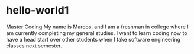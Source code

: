 # hello-world1
Master Coding
My name is Marcos, and I am a freshman in college where I am currently completing my general studies.  I want to learn coding now to have a head start over other students when I take software engineering classes next semester.
